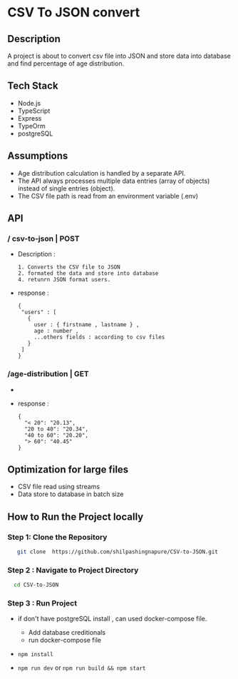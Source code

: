 
# CSV To JSON convert


## Description

A project is about to convert csv file into JSON and store data into database and find percentage of age distribution.

## Tech Stack
  - Node.js
  - TypeScript
  - Express
  - TypeOrm
  - postgreSQL 

## Assumptions
  - Age distribution calculation is handled by a separate API.
 - The API always processes multiple data entries (array of objects) instead of single entries (object).
 - The CSV file path is read from an environment variable (.env)

## API 
  ### / csv-to-json | POST
  - Description :  

        1. Converts the CSV file to JSON
        2. formated the data and store into database
        4. retunrn JSON format users.
  - response :

        {
         "users" : [
           {
             user : { firstname , lastname } , 
             age : number ,
             ...others fields : according to csv files
           }
         ]
        }
       
  ### /age-distribution | GET
  - 
  - response :
        
        {
          "< 20": "20.13",
          "20 to 40": "20.34",
          "40 to 60": "20.20",
          "> 60": "40.45"
        }
  
## Optimization for large files
  - CSV file read using streams 
  - Data store to database in batch size


## How to Run the Project locally

### Step 1: Clone the Repository

```sh
   git clone  https://github.com/shilpashingnapure/CSV-to-JSON.git
```

### Step 2 : Navigate to Project Directory

```sh
  cd CSV-to-JSON
```

### Step 3 : Run Project 
  - if don't have postgreSQL install , can used docker-compose file.
      - Add database creditionals
      - run docker-compose file

   - `npm install`

   - `npm run dev`  or   `npm run build && npm start`


